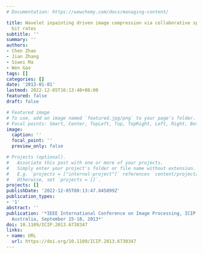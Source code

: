 ```yaml
---
# Documentation: https://wowchemy.com/docs/managing-content/

title: Wavelet inpainting driven image compression via collaborative sparsity at low
  bit rates
subtitle: ''
summary: ''
authors:
- Chen Zhao
- Jian Zhang
- Siwei Ma
- Wen Gao
tags: []
categories: []
date: '2013-01-01'
lastmod: 2022-12-05T16:13:48+08:00
featured: false
draft: false

# Featured image
# To use, add an image named `featured.jpg/png` to your page's folder.
# Focal points: Smart, Center, TopLeft, Top, TopRight, Left, Right, BottomLeft, Bottom, BottomRight.
image:
  caption: ''
  focal_point: ''
  preview_only: false

# Projects (optional).
#   Associate this post with one or more of your projects.
#   Simply enter your project's folder or file name without extension.
#   E.g. `projects = ["internal-project"]` references `content/project/deep-learning/index.md`.
#   Otherwise, set `projects = []`.
projects: []
publishDate: '2022-12-05T08:13:47.845899Z'
publication_types:
- '1'
abstract: ''
publication: '*IEEE International Conference on Image Processing, ICIP 2013, Melbourne,
  Australia, September 15-18, 2013*'
doi: 10.1109/ICIP.2013.6738347
links:
- name: URL
  url: https://doi.org/10.1109/ICIP.2013.6738347
---
```

